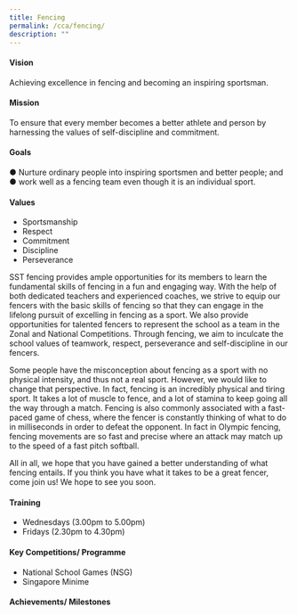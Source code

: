 ```yaml
---
title: Fencing
permalink: /cca/fencing/
description: ""
---
```


#### Vision 
Achieving excellence in fencing and becoming an inspiring sportsman. 

#### Mission 
To ensure that every member becomes a better athlete and person by harnessing the values of self-discipline and commitment. 

#### Goals 
● Nurture ordinary people into inspiring sportsmen and better people; 
and  
● work well as a fencing team even though it is an individual sport.

#### Values 
*  Sportsmanship 
* Respect
*  Commitment 
* Discipline
*  Perseverance

SST fencing provides ample opportunities for its members to learn the fundamental skills of fencing in a fun and engaging way. With the help of both dedicated teachers and experienced coaches, we strive to equip our fencers with the basic skills of fencing so that they can engage in the lifelong pursuit of excelling in fencing as a sport. We also provide opportunities for talented fencers to represent the school as a team in the Zonal and National Competitions. Through fencing, we aim to inculcate the school values of teamwork, respect, perseverance and self-discipline in our fencers.

Some people have the misconception about fencing as a sport with no physical intensity, and thus not a real sport. However, we would like to change that perspective. In fact, fencing is an incredibly physical and tiring sport. It takes a lot of muscle to fence, and a lot of stamina to keep going all the way through a match. Fencing is also commonly associated with a fast-paced game of chess, where the fencer is constantly thinking of what to do in milliseconds in order to defeat the opponent. In fact in Olympic fencing, fencing movements are so fast and precise where an attack may match up to the speed of a fast pitch softball. 

All in all, we hope that you have gained a better understanding of what fencing entails. If you think you have what it takes to be a great fencer, come join us! We hope to see you soon.

#### Training 
* Wednesdays (3.00pm to 5.00pm) 
* Fridays (2.30pm to 4.30pm)

#### Key Competitions/ Programme 
* National School Games (NSG) 
* Singapore Minime

#### Achievements/ Milestones